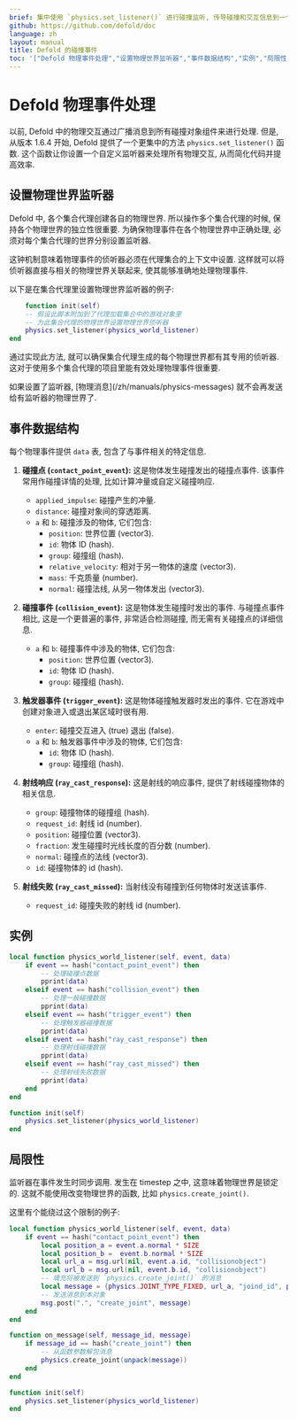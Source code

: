 ```yaml
---
brief: 集中使用 `physics.set_listener()` 进行碰撞监听, 传导碰撞和交互信息到一个指定函数里.
github: https://github.com/defold/doc
language: zh
layout: manual
title: Defold 的碰撞事件
toc: '["Defold 物理事件处理","设置物理世界监听器","事件数据结构","实例","局限性"]'
---
```


# Defold 物理事件处理

以前, Defold 中的物理交互通过广播消息到所有碰撞对象组件来进行处理. 但是, 从版本 1.6.4 开始, Defold 提供了一个更集中的方法 `physics.set_listener()` 函数. 这个函数让你设置一个自定义监听器来处理所有物理交互, 从而简化代码并提高效率.

## 设置物理世界监听器

Defold 中, 各个集合代理创建各自的物理世界. 所以操作多个集合代理的时候, 保持各个物理世界的独立性很重要. 为确保物理事件在各个物理世界中正确处理, 必须对每个集合代理的世界分别设置监听器.

这钟机制意味着物理事件的侦听器必须在代理集合的上下文中设置. 这样就可以将侦听器直接与相关的物理世界关联起来, 使其能够准确地处理物理事件.

以下是在集合代理里设置物理世界监听器的例子:

```lua
	function init(self)
    -- 假设此脚本附加到了代理加载集合中的游戏对象里
    -- 为此集合代理的物理世界设置物理世界侦听器
    physics.set_listener(physics_world_listener)
end
```

通过实现此方法, 就可以确保集合代理生成的每个物理世界都有其专用的侦听器. 这对于使用多个集合代理的项目里能有效处理物理事件很重要.

<div class='important' markdown='1'>
如果设置了监听器, [物理消息](/zh/manuals/physics-messages) 就不会再发送给有监听器的物理世界了.
</div>

## 事件数据结构

每个物理事件提供 `data` 表, 包含了与事件相关的特定信息.

1. **碰撞点 (`contact_point_event`):**
这是物体发生碰撞发出的碰撞点事件. 该事件常用作碰撞详情的处理, 比如计算冲量或自定义碰撞响应.

   - `applied_impulse`: 碰撞产生的冲量.
   - `distance`: 碰撞对象间的穿透距离.
   - `a` 和 `b`: 碰撞涉及的物体, 它们包含:
     - `position`: 世界位置 (vector3).
     - `id`: 物体 ID (hash).
     - `group`: 碰撞组 (hash).
     - `relative_velocity`: 相对于另一物体的速度 (vector3).
     - `mass`: 千克质量 (number).
     - `normal`: 碰撞法线, 从另一物体发出 (vector3).

2. **碰撞事件 (`collision_event`):**
这是物体发生碰撞时发出的事件. 与碰撞点事件相比, 这是一个更普遍的事件, 非常适合检测碰撞, 而无需有关碰撞点的详细信息.

   - `a` 和 `b`: 碰撞事件中涉及的物体, 它们包含:
     - `position`: 世界位置 (vector3).
     - `id`: 物体 ID (hash).
     - `group`: 碰撞组 (hash).

3. **触发器事件 (`trigger_event`):** 
这是物体碰撞触发器时发出的事件. 它在游戏中创建对象进入或退出某区域时很有用.

   - `enter`: 碰撞交互进入 (true) 退出 (false).
   - `a` 和 `b`: 触发器事件中涉及的物体, 它们包含:
     - `id`: 物体 ID (hash).
     - `group`: 碰撞组 (hash).

4. **射线响应 (`ray_cast_response`):**
这是射线的响应事件, 提供了射线碰撞物体的相关信息.

   - `group`: 碰撞物体的碰撞组 (hash).
   - `request_id`: 射线 id (number).
   - `position`: 碰撞位置 (vector3).
   - `fraction`: 发生碰撞时光线长度的百分数 (number).
   - `normal`: 碰撞点的法线 (vector3).
   - `id`: 碰撞物体的 id (hash).

5. **射线失败 (`ray_cast_missed`):**
当射线没有碰撞到任何物体时发送该事件.

   - `request_id`: 碰撞失败的射线 id (number).

## 实例

```lua
local function physics_world_listener(self, event, data)
    if event == hash("contact_point_event") then
        -- 处理碰撞点数据
        pprint(data)
    elseif event == hash("collision_event") then
        -- 处理一般碰撞数据
        pprint(data)
    elseif event == hash("trigger_event") then
        -- 处理触发器碰撞数据
        pprint(data)
    elseif event == hash("ray_cast_response") then
        -- 处理射线碰撞数据
        pprint(data)
    elseif event == hash("ray_cast_missed") then
        -- 处理射线失败数据
        pprint(data)
    end
end

function init(self)
    physics.set_listener(physics_world_listener)
end
```

## 局限性

监听器在事件发生时同步调用. 发生在 timestep 之中, 这意味着物理世界是锁定的. 这就不能使用改变物理世界的函数, 比如  `physics.create_joint()`.

这里有个能绕过这个限制的例子:
```lua
local function physics_world_listener(self, event, data)
    if event == hash("contact_point_event") then
        local position_a = event.a.normal * SIZE
        local position_b =  event.b.normal * SIZE
        local url_a = msg.url(nil, event.a.id, "collisionobject")
        local url_b = msg.url(nil, event.b.id, "collisionobject")
        -- 填充将被发送到 `physics.create_joint()` 的消息
        local message = {physics.JOINT_TYPE_FIXED, url_a, "joind_id", position_a, url_b, position_b, {max_length = SIZE}}
        -- 发送消息到本对象
        msg.post(".", "create_joint", message)
    end
end

function on_message(self, message_id, message)
    if message_id == hash("create_joint") then
        -- 从函数参数解包消息
        physics.create_joint(unpack(message))
    end
end

function init(self)
    physics.set_listener(physics_world_listener)
end
```